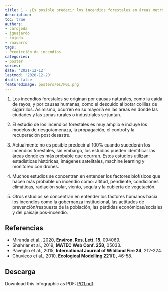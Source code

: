 ```yaml
---
title: 1 - ¿Es posible predecir los incendios forestales en áreas metropolitanas?
description: 
toc: true
authors:
- carojeda
- jguajardo
- kojeda
- rnavarro
tags:
- Predicción de incendios
categories:
- poster
series:
date: '2021-12-12'
lastmod: '2020-12-20'
draft: false
featuredImage: posters/es/PG1.png
---
```



1. Los incendios forestales se originan por causas naturales, como la caída de rayos, y por causas humanas, como el descuido al botar colillas de cigarrillos. Asimismo, ocurren en su mayoría en las áreas en donde las ciudades y las zonas rurales o industriales se juntan.

1. El estudio de los incendios forestales es muy amplio e incluye los modelos de riesgo/amenaza, la propagación, el control y la recuperación post desastre. 

1. Actualmente no es posible predecir al 100% cuando sucederán los incendios forestales, sin embargo, los estudios pueden identificar las áreas donde es más probable que ocurran. Estos estudios utilizan: estadísticas históricas, imágenes satelitales, machine learning y monitoreo con drones.

1. Muchos estudios se concentran en entender los factores biofísicos que hacen más probable un incendio como: altitud, pendiente, condiciones climáticas, radiación solar, viento, sequía y la cubierta de vegetación. 

1. Otros estudios se concentran en entender los factores humanos hacia los incendios como la gobernanza institucional, las actitudes de prevención/respuesta de la población, las pérdidas económicas/sociales y del paisaje pos-incendio.


## Referencias

- Miranda et al., 2020, **Environ. Res. Lett. 15**, 094069.
- Shahriar et al., 2019, **MATEC Web Conf. 258**, 05033.
- Paveglio et al., 2015, **International Journal of Wildland Fire 24**, 212-224.
- Chuvieco et al., 2010, **Ecological Modelling 221**(1), 46-58.

## Descarga

Download this infographic as PDF: [PG1.pdf](PG1.pdf) 
